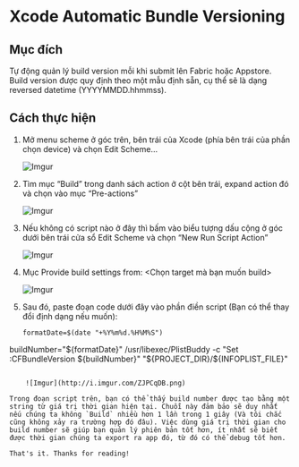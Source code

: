 # Xcode Automatic Bundle Versioning

## Mục đích

Tự động quản lý build version mỗi khi submit lên Fabric hoặc Appstore. Build version được quy định theo một mẫu định sẵn, cụ thể sẽ là dạng reversed datetime (YYYYMMDD.hhmmss).

## Cách thực hiện

1. Mở menu scheme ở góc trên, bên trái của Xcode (phía bên trái của phần chọn device) và chọn Edit Scheme…

    ![Imgur](http://i.imgur.com/Nc9umM5.png)

2. Tìm mục “Build” trong danh sách action ở cột bên trái, expand action đó và chọn vào mục “Pre-actions”
    
    ![Imgur](http://i.imgur.com/ib0mHgt.png)

3. Nếu không có script nào ở đây thì bấm vào biểu tượng dấu cộng ở góc dưới bên trái cửa sổ Edit Scheme và chọn “New Run Script Action”
    
    ![Imgur](http://i.imgur.com/cTrBYis.png)    

4. Mục Provide build settings from: <Chọn target mà bạn muốn build>
    
    ![Imgur](http://i.imgur.com/dXoXJta.png)

5. Sau đó, paste đoạn code dưới đây vào phần điền script (Bạn có thể thay đổi định dạng nếu muốn):

    ```
    formatDate=$(date "+%Y%m%d.%H%M%S")
buildNumber="${formatDate}"
/usr/libexec/PlistBuddy -c "Set :CFBundleVersion ${buildNumber}" "${PROJECT_DIR}/${INFOPLIST_FILE}"
```

    ![Imgur](http://i.imgur.com/ZJPCqDB.png)

Trong đoạn script trên, bạn có thể thấy build number được tạo bằng một string từ giá trị thời gian hiện tại. Chuỗi này đảm bảo sẽ duy nhất nếu chúng ta không `Build` nhiều hơn 1 lần trong 1 giây (Và tôi chắc cũng không xảy ra trường hợp đó đâu). Việc dùng giá trị thời gian cho build number sẽ giúp bạn quản lý phiên bản tốt hơn, ít nhất sẽ biết được thời gian chúng ta export ra app đó, từ đó có thể debug tốt hơn.

That's it. Thanks for reading!